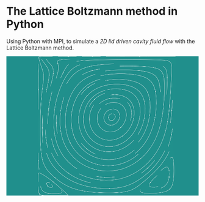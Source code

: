 # The Lattice Boltzmann method in Python
Using Python with MPI, to simulate a *2D lid driven cavity fluid flow* with the Lattice Boltzmann method.

<img src="../icon.png">